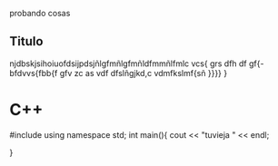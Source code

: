 probando cosas
## Titulo 
 njdbskjsihoiuofdsijpdsjñlgfmñlgfmñldfmmñlfmlc vcs{
    grs
    dfh
    df
    gf{-bfdvvs{fbb{f
    gfv
    zc
    as
    vdf dfslñgjkd,c
    vdmfkslmf{sñ 
    }}}}
 }

<h1>C++</h1>
#include <iostream>
using namespace std;
 int main(){
    cout << "tuvieja " << endl;

 }
